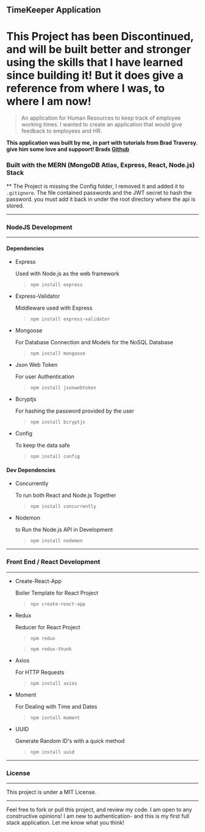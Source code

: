 ## TimeKeeper Application

# This Project has been Discontinued, and will be built better and stronger using the skills that I have learned since building it! But it does give a reference from where I was, to where I am now!

> An application for Human Resources to keep track of employee working times. I wanted to create an application that would give feedback to employees and HR.

**This application was built by me, in part with tutorials from Brad Traversy. give him some love and suppoort! Brads [Github](https://github.com/bradtraversy)**

### Built with the MERN (MongoDB Atlas, Express, React, Node.js) Stack

\*\* The Project is missing the Config folder, I removed it and added it to `.gitignore`. The file contained passwords and the JWT secret to hash the password.
you must add it back in under the root directory where the api is stored.

---

### NodeJS Development

---

#### Dependencies

- Express

  Used with Node.js as the web framework

  > `npm install express`

* Express-Validator

  Middleware used with Express

  > `npm install express-validator`

* Mongoose

  For Database Connection and Models for the NoSQL Database

  > `npm install mongoose`

* Json Web Token

  For user Authentication

  > `npm install jsonwebtoken`

* Bcryptjs

  For hashing the password provided by the user

  > `npm install bcryptjs`

* Config

  To keep the data safe

  > `npm install config`

#### Dev Dependencies

- Concurrently

  To run both React and Node.js Together

  > `npm install concurrently`

- Nodemon

  to Run the Node.js API in Development

  > `npm install nodemon`

---

### Front End / React Development

---

- Create-React-App

  Boiler Template for React Project

  > `npx create-react-app`

- Redux

  Reducer for React Project

  > `npm redux`

  > `npm redux-thunk`

- Axios

  For HTTP Requests

  > `npm install axios`

- Moment

  For Dealing with Time and Dates

  > `npm isntall moment`

- UUID

  Generate Random ID's with a quick method

  > `npm install uuid`

---

### License

---

This project is under a MIT License.

---

Feel free to fork or pull this project, and review my code. I am open to any constructive opinions! I am new to authentication- and this is my first full stack application. Let me know what you think!

